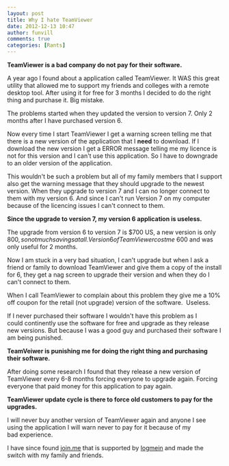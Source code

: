 ```yaml
---
layout: post
title: Why I hate TeamViewer
date: 2012-12-13 10:47
author: funvill
comments: true
categories: [Rants]
---
```

<strong>TeamViewer is a bad company do not pay for their software. </strong>

A year ago I found about a application called TeamViewer. It WAS this great utility that allowed me to support my friends and colleges with a remote desktop tool. After using it for free for 3 months I decided to do the right thing and purchase it. Big mistake.

The problems started when they updated the version to version 7. Only 2 months after I have purchased version 6.

Now every time I start TeamViewer I get a warning screen telling me that there is a new version of the application that I <strong>need</strong> to download. If I download the new version I get a ERROR message telling me my licence is not for this version and I can't use this application. So I have to downgrade to an older version of the application.

This wouldn't be such a problem but all of my family members that I support also get the warning message that they should upgrade to the newest version. When they upgrade to version 7 and I can no longer connect to them with my version 6. And since I can't run Version 7 on my computer because of the licencing issues I can't connect to them.

<strong>Since the upgrade to version 7, my version 6 application is useless. </strong>

The upgrade from version 6 to version 7 is $700 US, a new version is only $800, so not much savings at all. Version 6 of TeamViewer cost me ~$600 and was only useful for 2 months.<strong> </strong>

Now I am stuck in a very bad situation, I can't upgrade but when I ask a friend or family to download TeamViewer and give them a copy of the install for 6, they get a nag screen to upgrade their version and when they do I can't connect to them.

When I call TeamViewer to complain about this problem they give me a 10% off coupon for the retail (not upgrade) version of the software.  Useless.

If I never purchased their software I wouldn't have this problem as I could continently use the software for free and upgrade as they release new versions. But because I was a good guy and purchased their software I am being punished.

<strong>TeamVeiwer is punishing me for doing the right thing and purchasing their software. </strong>

After doing some research I found that they release a new version of TeamViewer every 6-8 months forcing everyone to upgrade again. Forcing everyone that paid money for this application to pay again.

<strong>TeamViewer update cycle is there to force old customers to pay for the upgrades. </strong>

I will never buy another version of TeamViewer again and anyone I see using the application I will warn never to pay for it because of my bad experience.

I have since found <a href="https://join.me/">join.me</a> that is supported by <a href="https://secure.logmein.com">logmein</a> and made the switch with my family and friends.

&nbsp;
